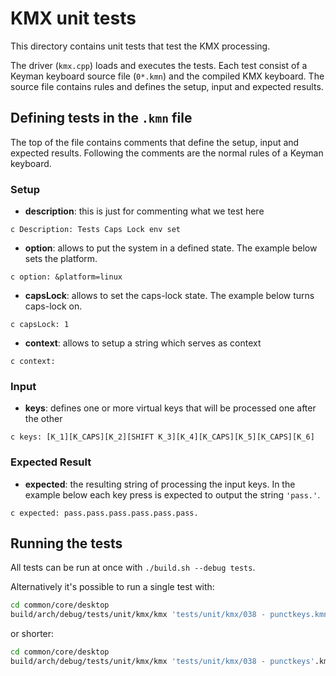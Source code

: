 # KMX unit tests

This directory contains unit tests that test the KMX processing.

The driver (`kmx.cpp`) loads and executes the tests. Each test consist of a
Keyman keyboard source file (`0*.kmn`) and the compiled KMX keyboard.
The source file contains rules and defines the setup, input and expected results.

## Defining tests in the `.kmn` file

The top of the file contains comments that define the setup, input and expected results.
Following the comments are the normal rules of a Keyman keyboard.

### Setup

- **description**: this is just for commenting what we test here

```text
c Description: Tests Caps Lock env set
```

- **option**: allows to put the system in a defined state. The example below sets the platform.

```text
c option: &platform=linux
```

- **capsLock**: allows to set the caps-lock state. The example below turns
  caps-lock on.

```text
c capsLock: 1
```

- **context**: allows to setup a string which serves as context

```text
c context:
```

### Input

- **keys**: defines one or more virtual keys that will be processed one after the
  other

```text
c keys: [K_1][K_CAPS][K_2][SHIFT K_3][K_4][K_CAPS][K_5][K_CAPS][K_6]
```

### Expected Result

- **expected**: the resulting string of processing the input keys. In the example
  below each key press is expected to output the string `'pass.'`.

```text
c expected: pass.pass.pass.pass.pass.pass.
```

## Running the tests

All tests can be run at once with `./build.sh --debug tests`.

Alternatively it's possible to run a single test with:

```bash
cd common/core/desktop
build/arch/debug/tests/unit/kmx/kmx 'tests/unit/kmx/038 - punctkeys.kmn' 'tests/unit/kmx/038 - punctkeys.kmx'
```

or shorter:

```bash
cd common/core/desktop
build/arch/debug/tests/unit/kmx/kmx 'tests/unit/kmx/038 - punctkeys'.km{n,x}
```
